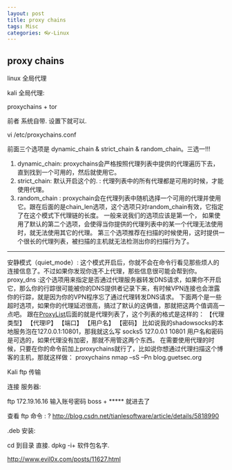 ```yaml
---
layout: post
title: proxy chains
tags: Misc
categories: 👓-Linux
---
```


## proxy chains


   linux 全局代理

kali   全局代理:

proxychains + tor 

前者 系统自带.  设置下就可以.

vi /etc/proxychains.conf



前面三个选项是 
dynamic_chain & strict_chain  & random_chain。三选一!!!
1. dynamic_chain:
proxychains会严格按照代理列表中提供的代理遍历下去，直到找到一个可用的，然后就使用它。
2. strict_chain: 默认开启这个的.
: 代理列表中的所有代理都是可用的时候，才能使用代理。
3. random_chain :
proxychain会在代理列表中随机选择一个可用的代理并使用它。跟在后面的是chain_len选项，这个选项只对random_chain有效，它指定了在这个模式下代理链的长度。
一般来说我们的选项应该是第一个，
如果使用了默认的第二个选项，会使得当你提供的代理列表中的某一个代理无法使用时，就无法使用其它的代理。
第三个选项推荐在扫描的时候使用，这时提供一个很长的代理列表，被扫描的主机就无法检测出你的扫描行为了。

---- --
安静模式（quiet_mode）:
这个模式开启后，你就不会在命令行看见那些烦人的连接信息了。不过如果你发现你连不上代理，那些信息很可能会帮到你。
proxy_dns
:这个选项用来指定是否通过代理服务器转发DNS请求，如果你不开启它，那么你的行踪很可能被你的DNS提供者记录下来，有时候VPN连接也会泄露你的行踪，就是因为你的VPN程序忘了通过代理转发DNS请求。
下面两个是一些超时选项，如果你的代理延迟很高，搞过了默认的这俩值，那就把这两个值调高一点吧。
跟在[ProxyList]()后面的就是代理列表了，这个列表的格式是这样的：
【代理类型】 【代理IP】 【端口】 【用户名】 【密码】
比如说我的shadowsocks的本地服务泡在127.0.0.1:10801，那我就这么写
socks5 127.0.0.1 10801
用户名和密码是可选的，如果代理没有加密，那就不用管这两个东西。
在需要使用代理的时候，只要在你的命令前加上proxychains就行了，比如说你想通过代理扫描这个博客的主机，那就这样做：
proxychains nmap –sS –Pn blog.guetsec.org














Kali ftp 传输

连接 服务器:

ftp 172.19.16.16
输入账号密码  boss + ***** 就进去了 


查看 ftp 命令 :   ?
http://blog.csdn.net/tianlesoftware/article/details/5818990






.deb 安装:

cd 到目录  直接. dpkg -i+ 软件包名字.

http://www.evil0x.com/posts/11627.html



